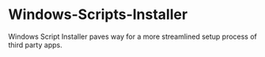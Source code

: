 # Windows-Scripts-Installer
Windows Script Installer paves way for a more streamlined setup process of third party apps.
